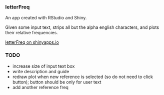 ### letterFreq

An app created with RStudio and Shiny.

Given some input text, strips all but the alpha english characters, and plots their relative frequencies.

[letterFreq on shinyapps.io](https://dontpanic.shinyapps.io/letterFreq/)


### TODO

- increase size of input text box
- write description and guide
- redraw plot when new reference is selected (so do not need to click button); button should be only for user text
- add another reference freq